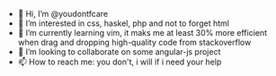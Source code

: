- 👋 Hi, I’m @youdontfcare
- 👀 I’m interested in css, haskel, php and not to forget html
- 🌱 I’m currently learning vim, it maks me at least 30% more efficient when drag and dropping high-quality code from stackoverflow
- 💞️ I’m looking to collaborate on some angular-js project
- 📫 How to reach me: you don't, i will if i need your help

<!---
youdontfcare/youdontfcare is a ✨ special ✨ repository because its `README.md` (this file) appears on your GitHub profile.
You can click the Preview link to take a look at your changes.
--->
